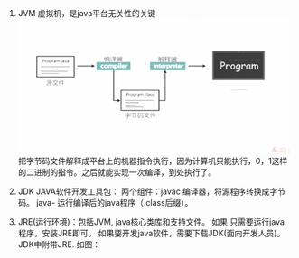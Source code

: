 1. JVM 虚拟机，是java平台无关性的关键   
![image](https://github.com/shengda567/java-engineer/blob/master/JVM%20retionale.jpg)
把字节码文件解释成平台上的机器指令执行，因为计算机只能执行，0，1这样的二进制的指令。之后就能实现一次编译，到处执行了。
2. JDK JAVA软件开发工具包： 
两个组件：javac 编译器，将源程序转换成字节码。
java- 运行编译后的java程序（.class后缀）。

3. JRE(运行环境)：包括JVM, java核心类库和支持文件。
如果 只需要运行java程序，安装JRE即可。
如果要开发java软件，需要下载JDK(面向开发人员)。
JDK中附带JRE.
如图： 
